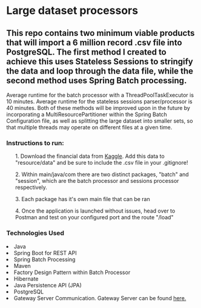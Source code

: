 <h1>Large dataset processors</h1>

<h2>This repo contains two minimum viable products that will import a 6 million record .csv file into PostgreSQL.
  The first method I created to achieve this uses Stateless Sessions to stringify the data and loop through the data file, while the second method uses Spring Batch processing. </h2>

Average runtime for the batch processor with a ThreadPoolTaskExecutor is 10 minutes. Average runtime for the stateless sessions parser/processor is 40 minutes.
Both of these methods will be improved upon in the future by incorporating a MultiResourcePartitioner within the Spring Batch Configuration file, as well as splitting the large dataset into smaller sets, so that multiple threads may operate on different files at a given time.

<h3>Instructions to run:</h3>
<ol>1. Download the financial data from <a href="https://www.kaggle.com/ntnu-testimon/paysim1">Kaggle</a>. Add this data to "resource/data" and be sure to include the .csv file in your .gitignore!</ol>
<ol>2. Within main/java/com there are two distinct packages, "batch" and "session", which are the batch processor and sessions processor respectively.</ol>
<ol>3. Each package has it's own main file that can be ran</ol>
<ol>4. Once the application is launched without issues, head over to Postman and test on your configured port and the route "/load"</ol>

<h3>Technologies Used</h3>
<li>Java</li>
<li>Spring Boot for REST API</li>
<li>Spring Batch Processing</li>
<li>Maven</li>
<li>Factory Design Pattern within Batch Processor</li>
<li>Hibernate</li>
<li>Java Persistence API (JPA)</li>
<li>PostgreSQL</li>
<li>Gateway Server Communication. Gateway Server can be found <a href="https://github.com/margueriteblair/Final-Microservices-Project/tree/main/gateway">here.</a></li>
